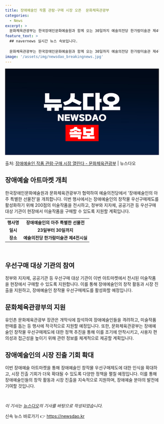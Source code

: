 ```yaml
---
title: 장애예술인 작품 관람·구매 시장 오픈  문화체육관광부
categories:
  - News
excerpt: >
  문화체육관광부는 한국장애인문화예술원과 함께 오는 30일까지 예술의전당 한가람미술관 제4전시실에서 장애예술인 …
feature_text: >
  ## navernews 실시간 뉴스 속보입니다.

  문화체육관광부는 한국장애인문화예술원과 함께 오는 30일까지 예술의전당 한가람미술관 제4전시실에서 장애예술인 …
image: '/assets/img/newsdao_breakingnews.jpg'
---
```


![뉴스다오 속보](/assets/img/newsdao_breakingnews.jpg)

<p>출처: <a href="https://newsdao.kr/3904" rel="dofollow">장애예술인 작품 관람·구매 시장 열린다 - 문화체육관광부</a> | 뉴스다오</p>

<h2 data-ke-size="size26">장애예술 아트마켓 개최</h2>
<p data-ke-size="size16">한국장애인문화예술원과 문화체육관광부가 협력하여 예술의전당에서 '장애예술인의 아주 특별한 선물전'을 개최합니다. 이번 행사에서는 장애예술인의 창작물 우선구매제도를 활성화하기 위해 200점의 미술작품을 전시하고, 정부와 지자체, 공공기관 등 우선구매 대상 기관이 현장에서 미술작품을 구매할 수 있도록 지원할 계획입니다.</p>

<table>
  <tr>
    <td style="text-align: center; height: 17px;"><b>행사명</b></td>
    <td style="text-align: center; height: 17px;"><b>장애예술인의 아주 특별한 선물전</b></td>
  </tr>
  <tr>
    <td style="text-align: center; height: 17px;"><b>일시</b></td>
    <td style="text-align: center; height: 17px;"><b>23일부터 30일까지</b></td>
  </tr>
  <tr>
    <td style="text-align: center; height: 17px;"><b>장소</b></td>
    <td style="text-align: center; height: 17px;"><b>예술의전당 한가람미술관 제4전시실</b></td>
  </tr>
</table>

<p data-ke-size="size16">&nbsp;</p>

<h2 data-ke-size="size26">우선구매 대상 기관의 참여</h2>
<p data-ke-size="size16">정부와 지자체, 공공기관 등 우선구매 대상 기관이 이번 아트마켓에서 전시된 미술작품을 현장에서 구매할 수 있도록 지원합니다. 이를 통해 장애예술인의 창작 활동과 시장 진출을 지원하고, 장애예술인 창작물 우선구매제도를 활성화할 예정입니다.</p>

<h2 data-ke-size="size26">문화체육관광부의 지원</h2>
<p data-ke-size="size16">유인촌 문화체육관광부 장관은 개막식에 참석하여 장애예술인들을 격려하고, 미술작품 판매를 돕는 등 행사에 적극적으로 지원할 예정입니다. 또한, 문화체육관광부는 장애예술인 창작물 우선구매제도에 대한 정책 추진을 통해 이를 조기에 안착시키고, 사용자 편의성과 접근성을 높이기 위해 관련 정보를 체계적으로 제공할 계획입니다.</p>

<h2 data-ke-size="size26">장애예술인의 시장 진출 기회 확대</h2>
<p data-ke-size="size16">이번 장애예술 아트마켓을 통해 장애예술인 창작물 우선구매제도에 대한 인식을 확대하고, 시장 진출 기회가 더욱 확대될 수 있도록 다양한 정책을 펼칠 예정입니다. 이를 통해 장애예술인들의 창작 활동과 시장 진출을 지속적으로 지원하며, 장애예술 분야의 발전에 기여할 것입니다.</p>

<p data-ke-size="size16">&nbsp;</p>

<em>이 기사는 <a href="https://newsdao.kr/3904">뉴스다오</a>의 기사를 바탕으로 작성되었습니다.</em> 

신속 뉴스 바로가기 👉 <a href="https://newsdao.kr" rel="dofollow">https://newsdao.kr</a>


